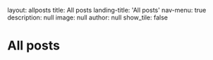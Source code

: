 layout: allposts
title: All posts
landing-title: 'All posts'
nav-menu: true
description: null
image: null
author: null
show_tile: false

<h1>All posts</h1>
